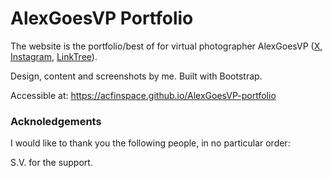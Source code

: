# AlexGoesVP Portfolio

The website is the portfolio/best of for virtual photographer AlexGoesVP ([X](https://twitter.com/AlexGoesVP), [Instagram](https://www.instagram.com/alexgoesvp/), [LinkTree](https://linktr.ee/alexgoesvp)).

Design, content and screenshots by me. Built with Bootstrap.

Accessible at: https://acfinspace.github.io/AlexGoesVP-portfolio


### Acknoledgements

I would like to thank you the following people, in no particular order:

S.V. for the support.


